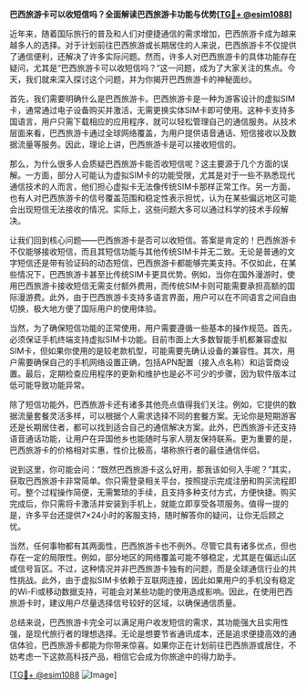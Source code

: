**巴西旅游卡可以收短信吗？全面解读巴西旅游卡功能与优势[[TG💪+ @esim1088](https://t.me/s/esim1088)]**

近年来，随着国际旅行的普及和人们对便捷通信的需求增加，巴西旅游卡成为越来越多人的选择。对于计划前往巴西旅游或长期居住的人来说，巴西旅游卡不仅提供了通信便利，还解决了许多实际问题。然而，许多人对巴西旅游卡的具体功能存在疑问，尤其是“巴西旅游卡可以收短信吗？”这一问题，成为了大家关注的焦点。今天，我们就来深入探讨这个问题，并为你揭开巴西旅游卡的神秘面纱。

首先，我们需要明确什么是巴西旅游卡。巴西旅游卡是一种为游客设计的虚拟SIM卡，通常通过电子设备购买并激活，无需更换实体SIM卡即可使用。这种卡支持多国语言，用户只需下载相应的应用程序，就可以轻松管理自己的通信服务。从技术层面来看，巴西旅游卡通过全球网络覆盖，为用户提供语音通话、短信接收以及数据流量等服务。因此，理论上讲，巴西旅游卡是可以接收短信的。

那么，为什么很多人会质疑巴西旅游卡能否收短信呢？这主要源于几个方面的误解。一方面，部分人可能认为虚拟SIM卡的功能受限，尤其是对于一些不熟悉现代通信技术的人而言，他们担心虚拟卡无法像传统SIM卡那样正常工作。另一方面，也有人对巴西旅游卡的信号覆盖范围和稳定性表示担忧，认为在某些偏远地区可能会出现短信无法接收的情况。实际上，这些问题大多可以通过科学的技术手段解决。

让我们回到核心问题——巴西旅游卡是否可以收短信。答案是肯定的！巴西旅游卡不仅能够接收短信，而且其短信功能与其他传统SIM卡并无二致。无论是普通的文字短信还是带有验证码的动态短信，巴西旅游卡都能够完美支持。不仅如此，在某些情况下，巴西旅游卡甚至比传统SIM卡更具优势。例如，当你在国外漫游时，使用巴西旅游卡接收短信无需支付额外费用，而传统SIM卡则可能需要承担高额的国际漫游费。此外，由于巴西旅游卡支持多语言界面，用户可以在不同语言之间自由切换，极大地方便了国际用户的使用体验。

当然，为了确保短信功能的正常使用，用户需要遵循一些基本的操作规范。首先，必须保证手机终端支持虚拟SIM卡功能。目前市面上大多数智能手机都兼容虚拟SIM卡，但如果你使用的是较老款机型，可能需要先确认设备的兼容性。其次，用户需要确保自己的手机网络设置正确，包括APN配置（接入点名称）和运营商设置。最后，定期检查应用程序的更新和维护也是必不可少的步骤，因为软件版本过低可能导致功能异常。

除了短信功能外，巴西旅游卡还有诸多其他亮点值得我们关注。例如，它提供的数据流量套餐灵活多样，可以根据个人需求选择不同的套餐方案。无论你是短期游客还是长期居住者，都可以找到适合自己的通信解决方案。此外，巴西旅游卡还支持语音通话功能，让用户在异国他乡也能随时与家人朋友保持联系。更为重要的是，巴西旅游卡的价格相对实惠，性价比极高，堪称旅行者的最佳通信伴侣。

说到这里，你可能会问：“既然巴西旅游卡这么好用，那我该如何入手呢？”其实，获取巴西旅游卡非常简单。你只需登录相关平台，按照提示完成注册和购买流程即可。整个过程操作简便，无需繁琐的手续，且支持多种支付方式，方便快捷。购买完成后，你只需将卡激活并安装到手机上，就能立即享受各项服务。值得一提的是，许多平台还提供7×24小时的客服支持，随时解答你的疑问，让你无后顾之忧。

当然，任何事物都有其两面性，巴西旅游卡也不例外。尽管它具有诸多优点，但也存在一定的局限性。例如，部分地区的网络覆盖可能不够稳定，尤其是在偏远山区或信号盲区。不过，这种情况并非巴西旅游卡独有的问题，而是全球通信行业的共性挑战。此外，由于虚拟SIM卡依赖于互联网连接，因此如果用户的手机没有稳定的Wi-Fi或移动数据支持，可能会对某些功能的使用造成影响。因此，在使用巴西旅游卡时，建议用户尽量选择信号较好的区域，以确保通信质量。

总结来说，巴西旅游卡完全可以满足用户收发短信的需求，其功能强大且实用性强，是现代旅行者的理想选择。无论是想要节省通讯成本，还是追求便捷高效的通信体验，巴西旅游卡都能为你带来惊喜。如果你正在计划前往巴西旅游或居住，不妨考虑一下这款高科技产品，相信它会成为你旅途中的得力助手。

[[TG💪+ @esim1088](https://t.me/s/esim1088) ![Image](https://i.postimg.cc/4NQfJmqS/Snipaste-2025-05-13-00-14-12.png)]